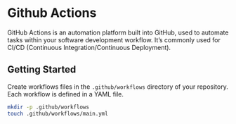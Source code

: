 # Github Actions

GitHub Actions is an automation platform built into GitHub, used to automate tasks within your software development workflow. It’s commonly used for CI/CD (Continuous Integration/Continuous Deployment).

## Getting Started

Create workflows files in the `.github/workflows` directory of your repository. Each workflow is defined in a YAML file.
```bash
mkdir -p .github/workflows
touch .github/workflows/main.yml
```
